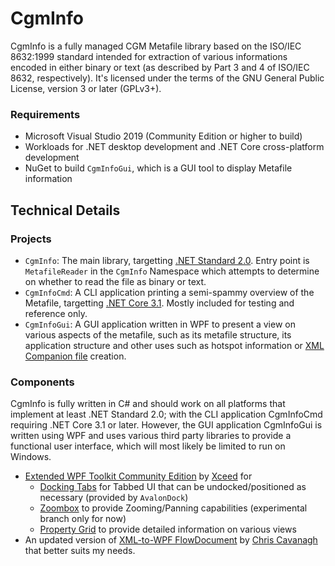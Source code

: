 # CgmInfo
CgmInfo is a fully managed CGM Metafile library based on the ISO/IEC 8632:1999 standard intended for extraction of various informations encoded in either binary or text (as described by Part 3 and 4 of ISO/IEC 8632, respectively). It's licensed under the terms of the GNU General Public License, version 3 or later (GPLv3+).

### Requirements
* Microsoft Visual Studio 2019 (Community Edition or higher to build)
* Workloads for .NET desktop development and .NET Core cross-platform development
* NuGet to build `CgmInfoGui`, which is a GUI tool to display Metafile information

## Technical Details

### Projects
* `CgmInfo`: The main library, targetting [.NET Standard 2.0](https://github.com/dotnet/standard). Entry point is `MetafileReader` in the `CgmInfo` Namespace which attempts to determine on whether to read the file as binary or text.
* `CgmInfoCmd`: A CLI application printing a semi-spammy overview of the Metafile, targetting [.NET Core 3.1](https://github.com/dotnet/core). Mostly included for testing and reference only.
* `CgmInfoGui`: A GUI application written in WPF to present a view on various aspects of the metafile, such as its metafile structure, its application structure and other uses such as hotspot information or [XML Companion file](http://www.w3.org/TR/webcgm20/WebCGM20-XCF.html) creation.

### Components
CgmInfo is fully written in C# and should work on all platforms that implement at least .NET Standard 2.0; with the CLI application CgmInfoCmd requiring .NET Core 3.1 or later. However, the GUI application CgmInfoGui is written using WPF and uses various third party libraries to provide a functional user interface, which will most likely be limited to run on Windows.
- [Extended WPF Toolkit Community Edition](https://github.com/xceedsoftware/wpftoolkit/) by [Xceed](https://xceed.com/) for
  - [Docking Tabs](https://github.com/xceedsoftware/wpftoolkit/wiki/AvalonDock) for Tabbed UI that can be undocked/positioned as necessary (provided by `AvalonDock`)
  - [Zoombox](https://github.com/xceedsoftware/wpftoolkit/wiki/Zoombox) to provide Zooming/Panning capabilities (experimental branch only for now)
  - [Property Grid](https://github.com/xceedsoftware/wpftoolkit/wiki/PropertyGrid) to provide detailed information on various views
- An updated version of [XML-to-WPF FlowDocument](http://xmlflowdocument.codeplex.com/) by [Chris Cavanagh](https://chriscavanagh.wordpress.com/2008/11/02/rendering-xml-as-a-flowdocument/) that better suits my needs.
